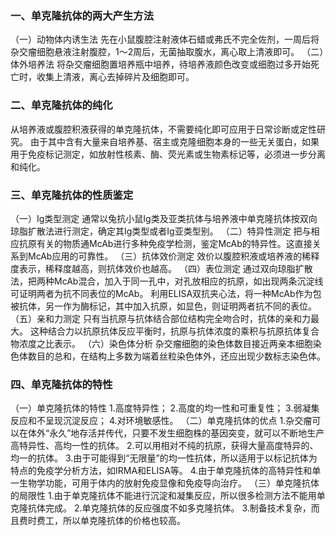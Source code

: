 


### 一、单克隆抗体的两大产生方法
（一）动物体内诱生法
先在小鼠腹腔注射液体石蜡或弗氏不完全佐剂，一周后将杂交瘤细胞悬液注射腹腔，1～2周后，无菌抽取腹水，离心取上清液即可。
（二）体外培养法
将杂交瘤细胞置培养瓶中培养，待培养液颜色改变或细胞过多开始死亡时，收集上清液，离心去掉碎片及细胞即可。

### 二、单克隆抗体的纯化
从培养液或腹腔积液获得的单克隆抗体，不需要纯化即可应用于日常诊断或定性研究。
由于其中含有大量来自培养基、宿主或克隆细胞本身的一些无关蛋白，如果用于免疫标记测定，如放射性核素、酶、荧光素或生物素标记等，必须进一步分离和纯化。

### 三、单克隆抗体的性质鉴定
（一）Ig类型测定
通常以兔抗小鼠Ig类及亚类抗体与培养液中单克隆抗体按双向琼脂扩散法进行测定，确定其Ig类型或者Ig亚类型别。
（二）特异性测定
把与相应抗原有关的物质通McAb进行多种免疫学检测，鉴定McAb的特异性。这直接关系到McAb应用的可靠性。
（三）抗体效价测定
效价以腹腔积液或培养液的稀释度表示，稀释度越高，则抗体效价也越高。
（四）表位测定
通过双向琼脂扩散法，把两种McAb混合，加入于同一孔中，对孔放相应的抗原，如出现两条沉淀线可证明两者为抗不同表位的McAb。
利用ELISA双抗夹心法，将一种McAb作为包被抗体，另一作为酶标记，其中加入抗原，如显色，则证明两者抗不同的表位。
（五）亲和力测定
只有当抗原与抗体结合部位结构完全吻合时，抗体的亲和力最大。
这种结合力以抗原抗体反应平衡时，抗原与抗体浓度的乘积与抗原抗体复合物浓度之比表示。
（六）染色体分析
杂交瘤细胞的染色体数目接近两亲本细胞染色体数目的总和，在结构上多数为端着丝粒染色体外，还应出现少数标志染色体。

### 四、单克隆抗体的特性
（一）单克隆抗体的特性
1.高度特异性； 
2.高度的均一性和可重复性；
3.弱凝集反应和不呈现沉淀反应；
4.对环境敏感性。 
（二）单克隆抗体的优点
1.杂交瘤可以在体外“永久”地存活并传代，只要不发生细胞株的基因突变，就可以不断地生产高特异性、高均一性的抗体。
2.可以用相对不纯的抗原，获得大量高度特异的、均一的抗体。
3.由于可能得到“无限量”的均一性抗体，所以适用于以标记抗体为特点的免疫学分析方法，如IRMA和ELISA等。
4.由于单克隆抗体的高特异性和单一生物学功能，可用于体内的放射免疫显像和免疫导向治疗。
（三）单克隆抗体的局限性
1.由于单克隆抗体不能进行沉淀和凝集反应，所以很多检测方法不能用单克隆抗体完成。
2.单克隆抗体的反应强度不如多克隆抗体。
3.制备技术复杂，而且费时费工，所以单克隆抗体的价格也较高。
